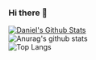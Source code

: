 
### Hi there 👋

[![Daniel's Github Stats](https://github-readme-stats.vercel.app/api?username=writememe&count_private=true&show_icons=true&include_all_commits=true&theme=vision-friendly-dark)](https://github.com/anuraghazra/github-readme-stats)
<br>
![Anurag's github stats](https://github-readme-stats.vercel.app/api?username=writememe&show_icons=true)
<br>
![Top Langs](https://github-readme-stats.vercel.app/api/top-langs/?username=writememe&show_icons=true)

<!--
**writememe/writememe** is a ✨ _special_ ✨ repository because its `README.md` (this file) appears on your GitHub profile.


- 🔭 I’m currently working on Network Automation 
- 💬 Ask me about Network Automation
- 📫 How to reach me: Twitter -> itdependsnet Slack -> Join at http://slack.networktocode.com/

Here are some ideas to get you started:

- 🔭 I’m currently working on ...
- 🌱 I’m currently learning ...
- 👯 I’m looking to collaborate on ...
- 🤔 I’m looking for help with ...
- 💬 Ask me about ...
- 📫 How to reach me: ...
- 😄 Pronouns: ...
- ⚡ Fun fact: ...
-->
